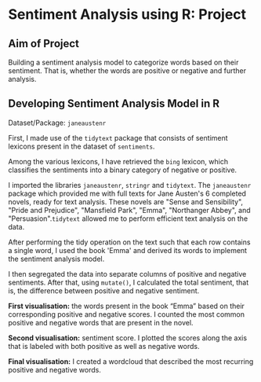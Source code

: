 # Sentiment Analysis using R: Project
## Aim of Project
Building a sentiment analysis model to categorize words based on their sentiment. That is, whether the words are positive or negative and further analysis. 

## Developing Sentiment Analysis Model in R
Dataset/Package: ```janeaustenr```

First, I made use of the ```tidytext``` package that consists of sentiment lexicons present in the dataset of ```sentiments```.

Among the various lexicons, I have retrieved the ```bing``` lexicon, which classifies the sentiments into a binary category of negative or positive. 

I imported the libraries ```janeaustenr```, ```stringr``` and ```tidytext```. The ```janeaustenr``` package which provided me with full texts for Jane Austen's 6 completed novels, ready for text analysis. These novels are "Sense and Sensibility", "Pride and Prejudice", "Mansfield Park", "Emma", "Northanger Abbey", and "Persuasion".```tidytext``` allowed me to perform efficient text analysis on the data. 

After performing the tidy operation on the text such that each row contains a single word, I used the book 'Emma' and derived its words to implement the sentiment analysis model.

I then segregated the data into separate columns of positive and negative sentiments. After that, using ```mutate()```, I calculated the total sentiment, that is, the difference between positive and negative sentiment.

**First visualisation:** the words present in the book “Emma” based on their corresponding positive and negative scores. I counted the most common positive and negative words that are present in the novel.

**Second visualisation:** sentiment score. I plotted the scores along the axis that is labeled with both positive as well as negative words. 

**Final visualisation:** I created a wordcloud that described the most recurring positive and negative words. 
